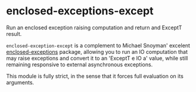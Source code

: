 enclosed-exceptions-except
==========================

Run an enclosed exception raising computation and return and ExceptT result.

```enclosed-exception-except``` is a complement to Michael Snoyman' excelent
[enclosed-exceptions](https://hackage.haskell.org/package/enclosed-exceptions) package, 
allowing you to run an IO computation that may raise exceptions and convert it to an 'ExceptT e IO a' value, 
while still remaining responsive to external asynchronous exceptions.

This module is fully strict, in the sense that it forces full evaluation on its arguments.


